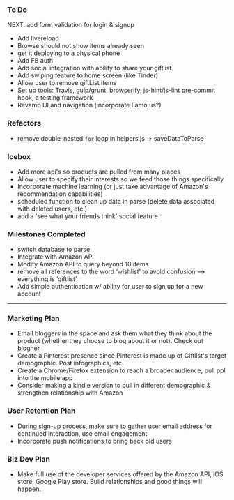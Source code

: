 ### To Do

NEXT: add form validation for login & signup

- Add livereload
- Browse should not show items already seen
- get it deploying to a physical phone
- Add FB auth
- Add social integration with ability to share your giftlist
- Add swiping feature to home screen (like Tinder)
- Allow user to remove giftList items
- Set up tools: Travis, gulp/grunt, browserify, js-hint/js-lint pre-commit hook, a testing framework
- Revamp UI and navigation (incorporate Famo.us?)



### Refactors

- remove double-nested `for` loop in helpers.js -> saveDataToParse



### Icebox

- Add more api's so products are pulled from many places
- Allow user to specify their interests so we feed those things specifically
- Incorporate machine learning (or just take advantage of Amazon's recommendation capabilities)
- scheduled function to clean up data in parse (delete data associated with deleted users, etc.)
- add a 'see what your friends think' social feature



### Milestones Completed

- switch database to parse
- Integrate with Amazon API
- Modify Amazon API to query beyond 10 items
- remove all references to the word ‘wishlist’ to avoid confusion —> everything is ‘giftlist’
- Add simple authentication w/ ability for user to sign up for a new account

---


### Marketing Plan

- Email bloggers in the space and ask them what they think about the product (whether they choose to blog about it or not). Check out [blogher](http://www.blogher.com/)
- Create a Pinterest presence since Pinterest is made up of Giftlist's target demographic. Post infographics, etc.
- Create a Chrome/Firefox extension to reach a broader audience, pull ppl into the mobile app
- Consider making a kindle version to pull in different demographic & strengthen relationship with Amazon



### User Retention Plan

- During sign-up process, make sure to gather user email address for continued interaction, use email engagement
- Incorporate push notifications to bring back old users



### Biz Dev Plan

- Make full use of the developer services offered by the Amazon API, iOS store, Google Play store. Build relationships and good things will happen.
